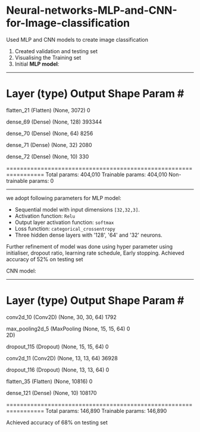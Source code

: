 # Neural-networks-MLP-and-CNN-for-Image-classification
Used MLP and CNN models to create image classification

1) Created validation and testing set
2) Visualising the Training set
3) Initial **MLP model**:

_________________________________________________________________
 Layer (type)                Output Shape              Param #   
=================================================================
 flatten_21 (Flatten)        (None, 3072)              0         
                                                                 
 dense_69 (Dense)            (None, 128)               393344    
                                                                 
 dense_70 (Dense)            (None, 64)                8256      
                                                                 
 dense_71 (Dense)            (None, 32)                2080      
                                                                 
 dense_72 (Dense)            (None, 10)                330       
                                                                 
=================================================================
Total params: 404,010
Trainable params: 404,010
Non-trainable params: 0
_________________________________________________________________

we adopt following parameters for MLP model:
*   Sequential model with input dimensions `[32,32,3]`.
*   Activation function: `Relu`
*   Output layer activation function: `softmax`
*   Loss function: `categorical_crossentropy`
*   Three hidden dense layers with '128', '64' and '32' neurons.

Further refinement of model was done using hyper parameter using initialiser, dropout ratio, learning rate schedule, Early stopping.
Achieved accuracy of 52% on testing set

CNN model:

_________________________________________________________________
 Layer (type)                Output Shape              Param #   
=================================================================
 conv2d_10 (Conv2D)          (None, 30, 30, 64)        1792      
                                                                 
 max_pooling2d_5 (MaxPooling  (None, 15, 15, 64)       0         
 2D)                                                             
                                                                 
 dropout_115 (Dropout)       (None, 15, 15, 64)        0         
                                                                 
 conv2d_11 (Conv2D)          (None, 13, 13, 64)        36928     
                                                                 
 dropout_116 (Dropout)       (None, 13, 13, 64)        0         
                                                                 
 flatten_35 (Flatten)        (None, 10816)             0         
                                                                 
 dense_121 (Dense)           (None, 10)                108170    
                                                                 
=================================================================
Total params: 146,890
Trainable params: 146,890

Achieved accuracy of 68% on testing set
